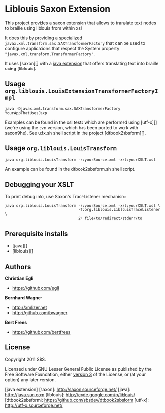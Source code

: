 Liblouis Saxon Extension
========================

This project provides a saxon extension that allows to translate text nodes to braille using liblouis from within xsl. 

It does this by providing a specialized `javax.xml.transform.sax.SAXTransformerFactory`
that can be used to configure applications that respect the
System property `"javax.xml.transform.TransformerFactory"`.

It uses [saxon][] with a [java extension](https://github.com/sbsdev/LiblouisSaxonExtension)
that offers translating text into braille using [liblouis].

Usage `org.liblouis.LouisExtensionTransformerFactoryImpl`
--------------------------------------------------------

    java -Djavax.xml.transform.sax.SAXTransformerFactory YourAppThatUsesJaxp

Examples can be found in the xsl tests which are performed using
[utf-x][] (we're using the svn version, which has been ported to work with saxon9he).
See utfx.sh shell script in the project [dtbook2sbsform][].

Usage `org.liblouis.LouisTransform`
-----------------------------------

    java org.liblouis.LouisTransform -s:yourSource.xml -xsl:yourXSLT.xsl

An example can be found in the dtbook2sbsform.sh shell script.

Debugging your XSLT
-------------------

To print debug info, use Saxon's TraceListener mechanism:

    java org.liblouis.LouisTransform -s:yourSource.xml -xsl:yourXSLT.xsl \
                                     -T:org.liblouis.LiblouisTraceListener \
                                     2> file/to/redirect/stderr/to

Prerequisite installs
------------------------

* [java][]
* [liblouis][]

Authors
-------

**Christian Egli**

+ https://github.com/egli

**Bernhard Wagner**

+ http://xmlizer.net
+ http://github.com/bwagner

**Bert Frees**

+ https://github.com/bertfrees

License
---------------------

Copyright 2011 SBS.

Licensed under GNU Lesser General Public License as published by the Free Software Foundation,
either [version 3](http://www.gnu.org/licenses/gpl-3.0.html) of the License, or (at your option) any later version.


[java extension]
[saxon]: http://saxon.sourceforge.net/
[java]: http://java.sun.com
[liblouis]: http://code.google.com/p/liblouis/
[dtbook2sbsform]: https://github.com/sbsdev/dtbook2sbsform
[utf-x]: http://utf-x.sourceforge.net/

